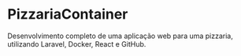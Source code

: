 # PizzariaContainer
Desenvolvimento completo de uma aplicação web para uma pizzaria, utilizando Laravel, Docker, React e GitHub.
